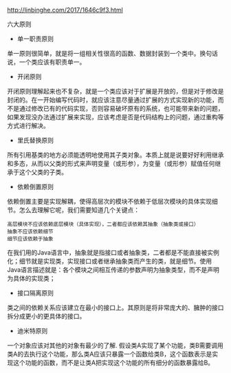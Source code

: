 http://linbinghe.com/2017/1646c9f3.html

六大原则

* 单一职责原则

单一原则很简单，就是将一组相关性很高的函数、数据封装到一个类中。换句话说，一个类应该有职责单一。
* 开闭原则

开闭原则理解起来也不复杂，就是一个类应该对于扩展是开放的，但是对于修改是封闭的。在一开始编写代码时，就应该注意尽量通过扩展的方式实现新的功能，而不是通过修改已有的代码实现，否则容易破坏原有的系统，也可能带来新的问题，如果发现没办法通过扩展来实现，应该考虑是否是代码结构上的问题，通过重构等方式进行解决。
* 里氏替换原则

所有引用基类的地方必须能透明地使用其子类对象。本质上就是说要好好利用继承和多态，从而以父类的形式来声明变量（或形参），为变量（或形参）赋值任何继承于这个父类的子类。
* 依赖倒置原则

依赖倒置主要是实现解耦，使得高层次的模块不依赖于低层次模块的具体实现细节。怎么去理解它呢，我们需要知道几个关键点：

    高层模块不应该依赖底层模块（具体实现），二者都应该依赖其抽象（抽象类或接口）
    抽象不应该依赖细节
    细节应该依赖于抽象

在我们用的Java语言中，抽象就是指接口或者抽象类，二者都是不能直接被实例化；细节就是实现类，实现接口或者继承抽象类而产生的类，就是细节。使用Java语言描述就是：各个模块之间相互传递的参数声明为抽象类型，而不是声明为具体的实现类；
* 接口隔离原则

类之间的依赖关系应该建立在最小的接口上。其原则是将非常庞大的、臃肿的接口拆分成更小的更具体的接口。
* 迪米特原则

一个对象应该对其他的对象有最少的了解.
假设类A实现了某个功能，类B需要调用类A的去执行这个功能，那么类A应该只暴露一个函数给类B，这个函数表示是实现这个功能的函数，而不是让类A把实现这个功能的所有细分的函数暴露给B。